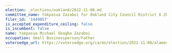 ```yaml
---
election: _elections/oakland/2022-11-08.md
committee_name: Yakpasua Zazaboi for Oakland City Council District 6 2022
filer_id: '1449857'
is_accepted_expenditure_ceiling: false
is_incumbent: false
name: Yakpasua Michael Gbagba Zazaboi
occupation: Small Businessperson/Father
votersedge_url: https://votersedge.org/ca/en/election/2022-11-08/alameda-county/city-council-city-of-oakland-district-6/yakpasua-michael-gbagba-zazaboi
---
```

